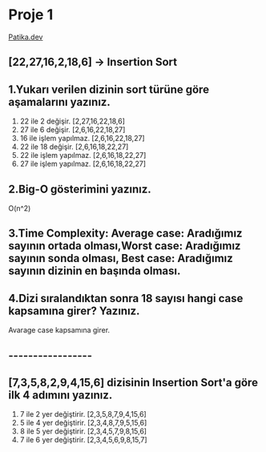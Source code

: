 # Proje 1
[Patika.dev](https://www.patika.dev/tr)

## [22,27,16,2,18,6] -> Insertion Sort

## 1.Yukarı verilen dizinin sort türüne göre aşamalarını yazınız.
1) 22 ile 2 değişir. [2,27,16,22,18,6]
2) 27 ile 6 değişir. [2,6,16,22,18,27]
3) 16 ile işlem yapılmaz. [2,6,16,22,18,27]
4) 22 ile 18 değişir. [2,6,16,18,22,27]
5) 22 ile işlem yapılmaz. [2,6,16,18,22,27]
6) 27 ile işlem yapılmaz. [2,6,16,18,22,27]
## 2.Big-O gösterimini yazınız.
O(n^2)
## 3.Time Complexity: Average case: Aradığımız sayının ortada olması,Worst case: Aradığımız sayının sonda olması, Best case: Aradığımız sayının dizinin en başında olması.
## 4.Dizi sıralandıktan sonra 18 sayısı hangi case kapsamına girer? Yazınız.
Avarage case kapsamına girer.
## -----------------
## [7,3,5,8,2,9,4,15,6] dizisinin Insertion Sort'a göre ilk 4 adımını yazınız.
1) 7 ile 2 yer değiştirir. [2,3,5,8,7,9,4,15,6]
2) 5 ile 4 yer değiştirir. [2,3,4,8,7,9,5,15,6]
3) 8 ile 5 yer değiştirir. [2,3,4,5,7,9,8,15,6]
4) 7 ile 6 yer değiştirir. [2,3,4,5,6,9,8,15,7]

